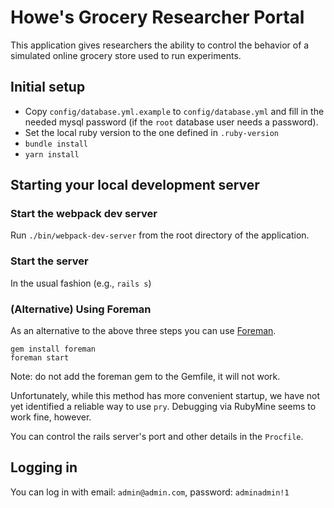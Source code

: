 # Howe's Grocery Researcher Portal

This application gives researchers the ability to control the behavior of a
simulated online grocery store used to run experiments.


## Initial setup

* Copy `config/database.yml.example` to `config/database.yml` and fill in the
  needed mysql password (if the `root` database user needs a password).
* Set the local ruby version to the one defined in `.ruby-version`
* `bundle install`
* `yarn install`


## Starting your local development server

### Start the webpack dev server

Run `./bin/webpack-dev-server` from the root directory of the application.

### Start the server

In the usual fashion (e.g., `rails s`)

### (Alternative) Using Foreman

As an alternative to the above three steps you can use
[Foreman](http://ddollar.github.io/foreman/).

```
gem install foreman
foreman start
```

Note: do not add the foreman gem to the Gemfile, it will not work.

Unfortunately, while this method has more convenient startup, we have not yet
identified a reliable way to use `pry`. Debugging via RubyMine seems to work
fine, however.

You can control the rails server's port and other details in the `Procfile`.


## Logging in

You can log in with email: `admin@admin.com`, password: `adminadmin!1`
